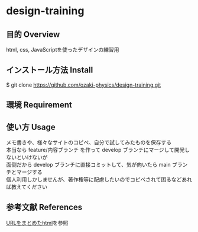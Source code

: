 # design-training
## 目的 Overview
html, css, JavaScriptを使ったデザインの練習用<br>

## インストール方法 Install
$ git clone https://github.com/ozaki-physics/design-training.git

## 環境 Requirement

## 使い方 Usage
メモ書きや、様々なサイトのコピペ、自分で試してみたものを保存する<br>
本当なら feature/内容ブランチ を作って develop ブランチにマージして開発しないといけないが<br>
面倒だから develop ブランチに直接コミットして、気が向いたら main ブランチとマージする<br>
個人利用しかしませんが、著作権等に配慮したいのでコピペされて困るなどあれば教えてください

## 参考文献 References
[URLをまとめたhtml](/references/references.html)を参照
